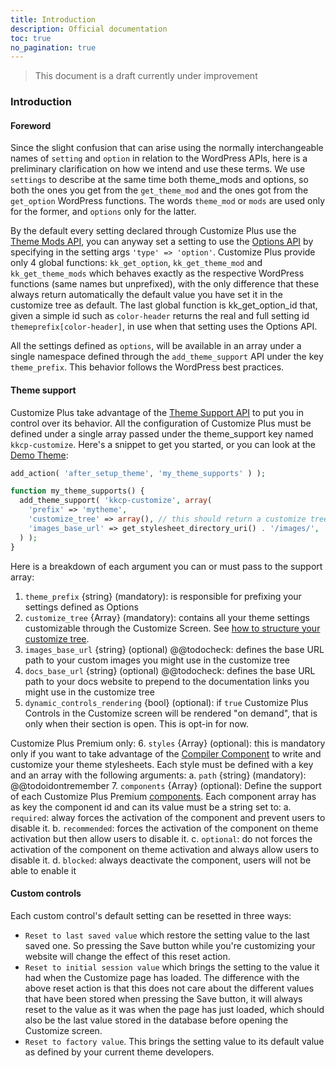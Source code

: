 ```yaml
---
title: Introduction
description: Official documentation
toc: true
no_pagination: true
---
```


> This document is a draft currently under improvement

### Introduction

#### Foreword

Since the slight confusion that can arise using the normally interchangeable names of `setting` and `option` in relation to the WordPress APIs, here is a preliminary clarification on how we intend and use these terms.
We use `settings` to describe at the same time both theme_mods and options, so both the ones you get from the `get_theme_mod` and the ones got from the `get_option` WordPress functions. The words `theme_mod` or `mods` are used only for the former, and `options` only for the latter.

By the default every setting declared through Customize Plus use the [Theme Mods API](https://codex.wordpress.org/Theme_Modification_API), you can anyway set a setting to use the [Options API](https://codex.wordpress.org/Options_API) by specifying in the setting args `'type' => 'option'`.
Customize Plus provide only 4 global functions: `kk_get_option`, `kk_get_theme_mod` and `kk_get_theme_mods` which behaves exactly as the respective WordPress functions (same names but unprefixed), with the only difference that these always return automatically the default value you have set it in the customize tree as default. The last global function is kk_get_option_id that, given a simple id such as `color-header` returns the real and full setting id `themeprefix[color-header]`, in use when that setting uses the Options API.

All the settings defined as `options`, will be available in an array under a single namespace defined through the `add_theme_support` API under the key `theme_prefix`.
This behavior follows the WordPress best practices.

#### Theme support

Customize Plus take advantage of the [Theme Support API](https://developer.wordpress.org/reference/functions/add_theme_support/) to put you in control over its behavior.
All the configuration of Customize Plus must be defined under a single array passed under the theme_support key named `kkcp-customize`. Here's a snippet to get you started, or you can look at the [Demo Theme](https://github.com/knitkode/customize-plus-demo):

```php
add_action( 'after_setup_theme', 'my_theme_supports' ) );

function my_theme_supports() {
  add_theme_support( 'kkcp-customize', array(
    'prefix' => 'mytheme',
    'customize_tree' => array(), // this should return a customize tree array
    'images_base_url' => get_stylesheet_directory_uri() . '/images/',
  ) );
}
```

Here is a breakdown of each argument you can or must pass to the support array:

1. `theme_prefix` {string} (mandatory): is responsible for prefixing your settings defined as Options
2. `customize_tree` {Array} (mandatory): contains all your theme settings customizable through the Customize Screen. See [how to structure your customize tree](@@todolink).
3. `images_base_url` {string} (optional) @@todocheck: defines the base URL path to your custom images you might use in the customize tree
4. `docs_base_url` {string} (optional) @@todocheck: defines the base URL path to your docs website to prepend to the documentation links you might use in the customize tree
5. `dynamic_controls_rendering` {bool} (optional): if `true` Customize Plus Controls in the Customize screen will be rendered "on demand", that is only when their section is open. This is opt-in for now.

Customize Plus Premium only:
6. `styles` {Array} (optional): this is mandatory only if you want to take advantage of the [Compiler Component](@@todolink) to write and customize your theme stylesheets. Each style must be defined with a key and an array with the following arguments:
  a. `path` {string} (mandatory): @@todoidontremember
7. `components` {Array} (optional): Define the support of each Customize Plus Premium [components](@@todolink). Each component array has as key the component id and can its value must be a string set to:
  a. `required`: alway forces the activation of the component and prevent users to disable it.
  b. `recommended`: forces the activation of the component on theme activation but then allow users to disable it.
  c. `optional`: do not forces the activation of the component on theme activation and always allow users to disable it.
  d. `blocked`: always deactivate the component, users will not be able to enable it

#### Custom controls

Each custom control's default setting can be resetted in three ways:

- `Reset to last saved value` which restore the setting value to the last saved one. So pressing the Save button while  you're customizing your website will change the effect of this reset action.
- `Reset to initial session value` which brings the setting to the value it had when the Customize page has loaded. The difference with the above reset action is that this does not care about the different values that have been stored when pressing the Save button, it will always reset to the value as it was when the page has just loaded, which should also be the last value stored in the database before opening the Customize screen.
- `Reset to factory value`. This brings the setting value to its default value as defined by your current theme developers.
